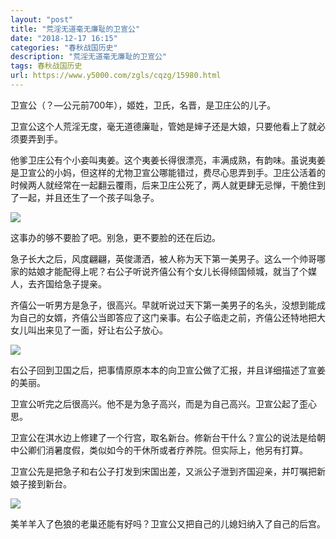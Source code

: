 ```yaml
---
layout: "post"
title: "荒淫无道毫无廉耻的卫宣公"
date: "2018-12-17 16:15"
categories: "春秋战国历史"
description: "荒淫无道毫无廉耻的卫宣公"
tags: 春秋战国历史
url: https://www.y5000.com/zgls/cqzg/15980.html
---
```






卫宣公（？—公元前700年），姬姓，卫氏，名晋，是卫庄公的儿子。

卫宣公这个人荒淫无度，毫无道德廉耻，管她是婶子还是大娘，只要他看上了就必须要弄到手。

他爹卫庄公有个小妾叫夷姜。这个夷姜长得很漂亮，丰满成熟，有韵味。虽说夷姜是卫宣公的小妈，但这样的尤物卫宣公哪能错过，费尽心思弄到手。卫庄公活着的时候两人就经常在一起翻云覆雨，后来卫庄公死了，两人就更肆无忌惮，干脆住到了一起，并且还生了一个孩子叫急子。

![](https://img.y5000.com/uploads/allimg/170306/104A51191-0.jpg)

这事办的够不要脸了吧。别急，更不要脸的还在后边。

急子长大之后，风度翩翩，英俊潇洒，被人称为天下第一美男子。这么一个帅哥哪家的姑娘才能配得上呢？右公子听说齐僖公有个女儿长得倾国倾城，就当了个媒人，去齐国给急子提亲。

齐僖公一听男方是急子，很高兴。早就听说过天下第一美男子的名头，没想到能成为自己的女婿，齐僖公当即答应了这门亲事。右公子临走之前，齐僖公还特地把大女儿叫出来见了一面，好让右公子放心。

![](https://img.y5000.com/uploads/allimg/170306/8-1F306104602N0.jpg)

右公子回到卫国之后，把事情原原本本的向卫宣公做了汇报，并且详细描述了宣姜的美丽。

卫宣公听完之后很高兴。他不是为急子高兴，而是为自己高兴。卫宣公起了歪心思。

卫宣公在淇水边上修建了一个行宫，取名新台。修新台干什么？宣公的说法是给朝中公卿们消暑度假，类似如今的干休所或者疗养院。但实际上，他另有打算。

卫宣公先是把急子和右公子打发到宋国出差，又派公子泄到齐国迎亲，并叮嘱把新娘子接到新台。

![](https://img.y5000.com/uploads/allimg/170306/104A55232-1.jpg)

美羊羊入了色狼的老巢还能有好吗？卫宣公又把自己的儿媳妇纳入了自己的后宫。

